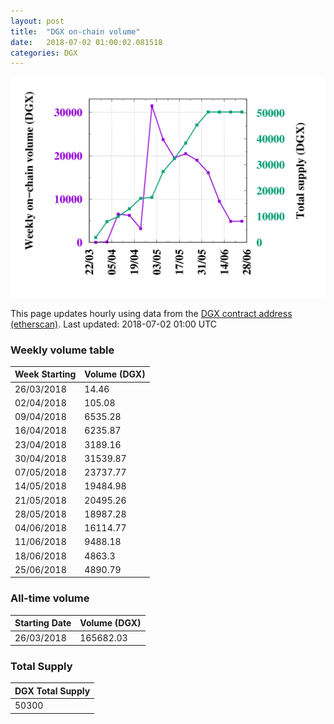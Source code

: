 ```yaml
---
layout: post
title:  "DGX on-chain volume"
date:   2018-07-02 01:00:02.081518
categories: DGX
---
```


![DGX volume graph](dgxvolume_scripts/out.png)


This page updates hourly using data from the [DGX contract address (etherscan)](https://etherscan.io/token/0x4f3afec4e5a3f2a6a1a411def7d7dfe50ee057bf). Last updated:
2018-07-02 01:00 UTC

### Weekly volume table

Week Starting | Volume (DGX)
--- | ---
26/03/2018|14.46
02/04/2018|105.08
09/04/2018|6535.28
16/04/2018|6235.87
23/04/2018|3189.16
30/04/2018|31539.87
07/05/2018|23737.77
14/05/2018|19484.98
21/05/2018|20495.26
28/05/2018|18987.28
04/06/2018|16114.77
11/06/2018|9488.18
18/06/2018|4863.3
25/06/2018|4890.79


### All-time volume

Starting Date | Volume (DGX)
--- | ---
26/03/2018|165682.03

### Total Supply

| DGX Total Supply |
| --- |
|50300|

